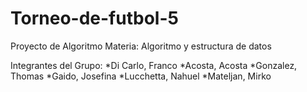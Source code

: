 # Torneo-de-futbol-5
Proyecto de Algoritmo
Materia: Algoritmo y estructura de datos

Integrantes del Grupo:
*Di Carlo, Franco
*Acosta, Acosta
*Gonzalez, Thomas
*Gaido, Josefina
*Lucchetta, Nahuel
*Mateljan, Mirko
